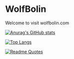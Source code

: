 # WolfBolin
Welcome to visit wolfbolin.com

[![Anurag's GitHub stats](https://github-readme-stats.vercel.app/api?username=wolfbolin&cache_seconds=14400&hide=contribs&show_icons=true)](https://github.com/wolfbolin)

[![Top Langs](https://github-readme-stats.vercel.app/api/top-langs/?username=anuraghazra&layout=compact)](https://github.com/wolfbolin)

[![Readme Quotes](https://quotes-github-readme.vercel.app/api?type=horizontal&quote=%E5%97%9C%E4%B9%8B%E8%B6%8A%E7%AC%83%20%E6%8A%80%E5%B7%A7%E8%B6%8A%E5%B7%A5&author=%E8%B0%9A%E8%AF%AD)](https://github.com/wolfbolin)